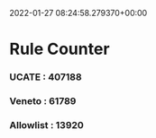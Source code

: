 2022-01-27 08:24:58.279370+00:00
# Rule Counter 
 ### UCATE : 407188

 ### Veneto : 61789

 ### Allowlist : 13920